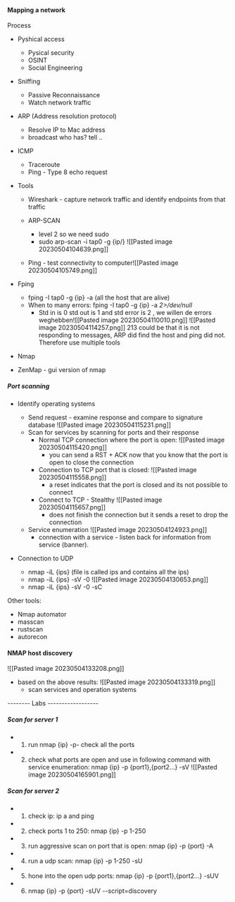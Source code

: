 
#### Mapping a network 


Process
- Pyshical access 
	- Pysical security 
	- OSINT 
	- Social Engineering 

- Sniffing 
	- Passive Reconnaissance 
	- Watch network traffic 

- ARP (Address resolution protocol)
	- Resolve IP to Mac address 
	- broadcast who has? tell .. 
  
- ICMP 
	- Traceroute 
	- Ping - Type 8 echo request 

- Tools 
	- Wireshark - capture network traffic and identify endpoints from that traffic 
	- ARP-SCAN 
		- level 2 so we need sudo 
		- sudo arp-scan -i tap0 -g {ip/}
		![[Pasted image 20230504104639.png]]

	- Ping - test connectivity to computer![[Pasted image 20230504105749.png]]


- Fping 
  - fping -I tap0 -g {ip} -a (all the host that are alive)
  - When to many errors: fping -I tap0 -g {ip} -a *2>/dev/null* 
	  - Std in is 0 std out is 1 and std error is 2 , we willen de errors weghebben![[Pasted image 20230504110010.png]]  ![[Pasted image 20230504114257.png]] 
		213 could be that it is not responding to messages, ARP did find the host and ping did not. Therefore use multiple tools 

- Nmap 
- ZenMap - gui version of nmap

##### Port scanning

- Identify operating systems 
	- Send request - examine response and compare to signature database 
	 ![[Pasted image 20230504115231.png]]
	- Scan for services by scanning for ports and their response 
		- Normal TCP connection where the port is open: ![[Pasted image 20230504115420.png]]
			- you can send a RST + ACK now that you know that the port is open to close the connection 
		- Connection to TCP port that is closed: ![[Pasted image 20230504115558.png]]
			- a reset indicates that the port is closed and its not possible to connect 
		- Connect to TCP - Stealthy ![[Pasted image 20230504115657.png]]
			- does not finish the connection but it sends a reset to drop the connection 
	- Service enumeration ![[Pasted image 20230504124923.png]]
		- connection with a service - listen back for information from service (banner). 
		  
- Connection to UDP 
	- nmap -iL {ips} (file is called ips and contains all the ips)
	- nmap -iL {ips} -sV -0 ![[Pasted image 20230504130653.png]]
	- nmap -iL {ips} -sV -0 -sC 

Other tools: 
- Nmap automator 
- masscan 
- rustscan 
- autorecon 

#### NMAP host discovery 
![[Pasted image 20230504133208.png]]
- based on the above results: ![[Pasted image 20230504133319.png]] 
	- scan services and operation systems 



-------- Labs ------------------

##### Scan for server  1 

- 1. run nmap {ip} -p- check all the ports 
- 2. check what ports are open and use in following command with service enumeration: nmap {ip} -p {port1},{port2...} -sV 
![[Pasted image 20230504165901.png]]

##### Scan for server  2 

- 1. check ip: ip a and ping 
- 2. check ports 1 to 250:     nmap {ip} -p 1-250 
- 3. run aggressive scan on port that is open: nmap {ip} -p {port} -A 
- 4.  run a udp scan: nmap {ip} -p 1-250 -sU 
- 5. hone into the open udp ports: nmap {ip} -p {port1},{port2...} -sUV
- 6. nmap {ip} -p {port} -sUV --script=discovery 











